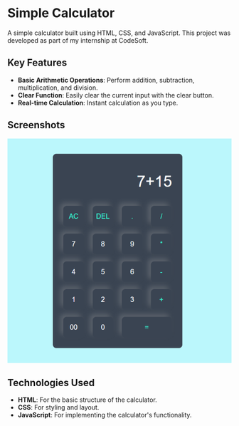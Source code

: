 # Simple Calculator

A simple calculator built using HTML, CSS, and JavaScript. This project was developed as part of my internship at CodeSoft.

## Key Features

- **Basic Arithmetic Operations**: Perform addition, subtraction, multiplication, and division.
- **Clear Function**: Easily clear the current input with the clear button.
- **Real-time Calculation**: Instant calculation as you type.

## Screenshots

![Calculator Screenshot](image/Calculator.PNG)

## Technologies Used

- **HTML**: For the basic structure of the calculator.
- **CSS**: For styling and layout.
- **JavaScript**: For implementing the calculator's functionality.
